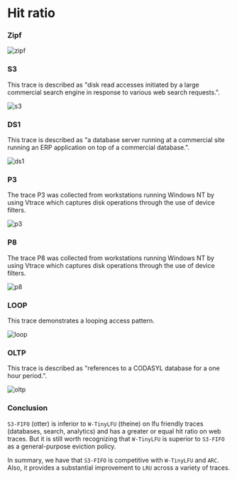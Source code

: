 # Hit ratio

### Zipf

![zipf](https://raw.githubusercontent.com/maypok86/benchmarks/main/simulator/results/zipf.png)

### S3

This trace is described as "disk read accesses initiated by a large commercial search engine in response to various web search requests.".

![s3](https://raw.githubusercontent.com/maypok86/benchmarks/main/simulator/results/s3.png)

### DS1

This trace is described as "a database server running at a commercial site running an ERP application on top of a commercial database.".

![ds1](https://raw.githubusercontent.com/maypok86/benchmarks/main/simulator/results/ds1.png)

### P3

The trace P3 was collected from workstations running Windows NT by using Vtrace
which captures disk operations through the use of device
filters.

![p3](https://raw.githubusercontent.com/maypok86/benchmarks/main/simulator/results/p3.png)

### P8

The trace P8 was collected from workstations running Windows NT by using Vtrace
which captures disk operations through the use of device
filters.

![p8](https://raw.githubusercontent.com/maypok86/benchmarks/main/simulator/results/p8.png)

### LOOP

This trace demonstrates a looping access pattern.

![loop](https://raw.githubusercontent.com/maypok86/benchmarks/main/simulator/results/loop.png)

### OLTP

This trace is described as "references to a CODASYL database for a one hour period.".

![oltp](https://raw.githubusercontent.com/maypok86/benchmarks/main/simulator/results/oltp.png)

### Conclusion

`S3-FIFO` (otter) is inferior to `W-TinyLFU` (theine) on lfu friendly traces (databases, search, analytics) and has a greater or equal hit ratio on web traces. But it is still worth recognizing that `W-TinyLFU` is superior to `S3-FIFO` as a general-purpose eviction policy.

In summary, we have that `S3-FIFO` is competitive with `W-TinyLFU` and `ARC`. Also, it provides a substantial improvement to `LRU` across a variety of traces.
